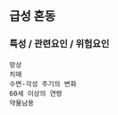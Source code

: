 ## 급성 혼동



### 특성 / 관련요인 / 위험요인

>                
    
    망상
    치매
    수면-각성 주기의 변화
    60세 이상의 연령
    약물남용
